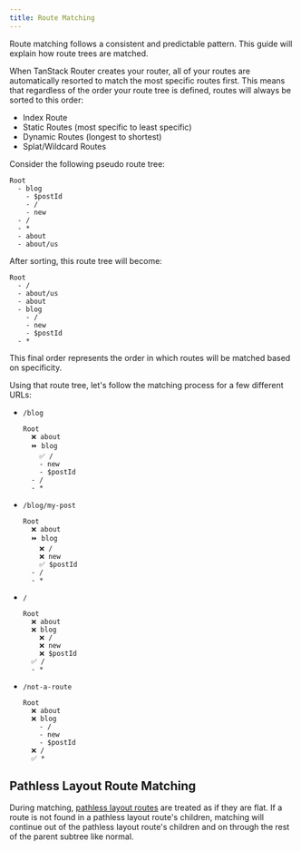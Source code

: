 ```yaml
---
title: Route Matching
---
```


Route matching follows a consistent and predictable pattern. This guide will explain how route trees are matched.

When TanStack Router creates your router, all of your routes are automatically resorted to match the most specific routes first. This means that regardless of the order your route tree is defined, routes will always be sorted to this order:

- Index Route
- Static Routes (most specific to least specific)
- Dynamic Routes (longest to shortest)
- Splat/Wildcard Routes

Consider the following pseudo route tree:

```
Root
  - blog
    - $postId
    - /
    - new
  - /
  - *
  - about
  - about/us
```

After sorting, this route tree will become:

```
Root
  - /
  - about/us
  - about
  - blog
    - /
    - new
    - $postId
  - *
```

This final order represents the order in which routes will be matched based on specificity.

Using that route tree, let's follow the matching process for a few different URLs:

- `/blog`
  ```
  Root
    ❌ about
    ⏩ blog
      ✅ /
      - new
      - $postId
    - /
    - *
  ```
- `/blog/my-post`
  ```
  Root
    ❌ about
    ⏩ blog
      ❌ /
      ❌ new
      ✅ $postId
    - /
    - *
  ```
- `/`
  ```
  Root
    ❌ about
    ❌ blog
      ❌ /
      ❌ new
      ❌ $postId
    ✅ /
    - *
  ```
- `/not-a-route`
  ```
  Root
    ❌ about
    ❌ blog
      - /
      - new
      - $postId
    ❌ /
    ✅ *
  ```

## Pathless Layout Route Matching

During matching, [pathless layout routes](../route-paths#pathless-layout-routes) are treated as if they are flat. If a route is not found in a pathless layout route's children, matching will continue out of the pathless layout route's children and on through the rest of the parent subtree like normal.
